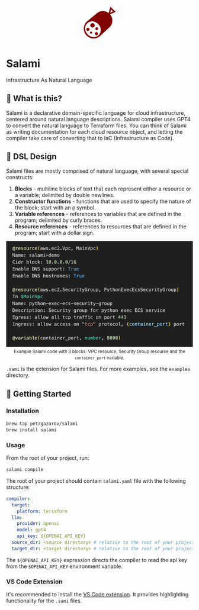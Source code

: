 <p align="center">
  <img src="docs/images/salami-icon.svg" alt="Salami Icon" width="100px" height="100px">
</p>

# Salami

Infrastructure As Natural Language

## 🤔 What is this?

Salami is a declarative domain-specific language for cloud infrastructure, centered around natural language descriptions. Salami compiler uses GPT4 to convert the natural language to Terraform files. You can think of Salami as writing documentation for each cloud resource object, and letting the compiler take care of converting that to IaC (Infrastructure as Code).

## 🎨 DSL Design

Salami files are mostly comprised of natural language, with several special constructs:

1. **Blocks** - multiline blocks of text that each represent either a resource or a variable; delimited by double newlines.
2. **Constructor functions** - functions that are used to specify the nature of the block; start with an `@` symbol.
3. **Variable references** - references to variables that are defined in the program; delimited by curly braces.
4. **Resource references** - references to resources that are defined in the program; start with a dollar sign.

<p align="center">
  <img src="docs/images/salami-example.png">
  <br>
  <small>Example Salami code with 3 blocks: VPC resource, Security Group resource and the <code>container_port</code> variable.</small>
</p>

`.sami` is the extension for Salami files. For more examples, see the `examples` directory.

## 🚀 Getting Started

### Installation

```bash
brew tap petrgazarov/salami
brew install salami
```

### Usage

From the root of your project, run:

```bash
salami compile
```

The root of your project should contain `salami.yaml` file with the following structure:

```yaml
compiler:
  target:
    platform: terraform
  llm:
    provider: openai
    model: gpt4
    api_key: ${OPENAI_API_KEY}
  source_dir: <source directory> # relative to the root of your project
  target_dir: <target directory> # relative to the root of your project
```

The `${OPENAI_API_KEY}` expression directs the compiler to read the api key from the `$OPENAI_API_KEY` environment variable.

### VS Code Extension

It's recommended to install the [VS Code extension](https://marketplace.visualstudio.com/items?itemName=Salami.salami). It provides highlighting functionality for the `.sami` files.
